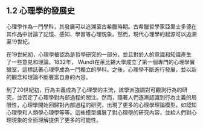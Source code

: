 ## 1.2 心理學的發展史

心理學作為一門學科，其發展可以追溯至古希臘時期。古希臘哲學家亞里士多德在其作品中討論了記憶、感知、學習等心理現象。然而，現代心理學的起源可以追溯至19世紀。

在19世紀初，心理學被認為是哲學研究的一部分，並且對於人的意識和知識產生了一些意見和理論。1832年， Wundt在萊比錫大學成立了第一個專門的心理學實驗室，這標誌著心理學成為一門獨立的學科。之後，心理學不斷進行發展，並以新的觀念和理論不斷豐富自身的內容。

到了20世紀初，行為主義成為了心理學的主流，該學派強調對可觀測行為的研究，並否定了心理學對內部過程的關注。然而，隨著人們逐漸認識到行為主義的局限性，心理學開始回歸對內部過程的研究，出現了更多的心理學理論模型，如認知心理學和人類學心理學等等。這些模型擴展了對心理學的研究內容，並給人們對心理現象的全面理解提供了更多的可能性。